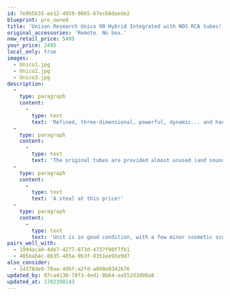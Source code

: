 ```yaml
---
id: 7e9b5b35-ee12-4959-9665-67ec68daede2
blueprint: pre_owned
title: 'Unison Research Unico 90 Hybrid Integrated with NOS RCA tubes!'
original_accessories: 'Remote. No box.'
new_retail_price: 5495
your_price: 2495
local_only: true
images:
  - Unico1.jpg
  - Unico2.jpg
  - Unico3.jpg
description:
  -
    type: paragraph
    content:
      -
        type: text
        text: 'Refined, three-dimensional, powerful, dynamic... and hand made in Italy. These are hard to come by now, representing the best of hybrid tube input + solid state output topology for a magical sound field that is effortlessly detailed while possessing huge slam and dynamics when called for.'
  -
    type: paragraph
    content:
      -
        type: text
        text: 'The original tubes are provided almost unused (and sound excellent), but the previous owner also upgraded to NOS RCA x6, which take things to a significantly higher level.'
  -
    type: paragraph
    content:
      -
        type: text
        text: 'A steal at this price!'
  -
    type: paragraph
    content:
      -
        type: text
        text: 'Unit is in good condition, with a few minor cosmetic scuffs and marks. Functionally and sonically it is pristine.'
pairs_well_with:
  - 1994aca0-4de7-4277-873d-4737f90f7fb1
  - 405bab4c-8635-485a-9b3f-8351ee93e9d7
also_consider:
  - 14378de8-70aa-4dbf-a2fd-a898e0342676
updated_by: 87ca4130-78f3-4ed1-8b64-aa552d3d08a8
updated_at: 1702398143
---
```

